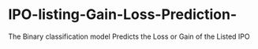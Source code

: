# IPO-listing-Gain-Loss-Prediction-
The Binary classification model Predicts the Loss or Gain of the Listed IPO 
